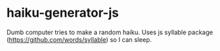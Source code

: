 # haiku-generator-js
Dumb computer tries to make a random haiku. Uses js syllable package (https://github.com/words/syllable) so I can sleep.
